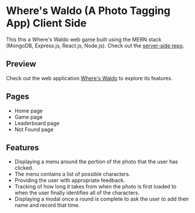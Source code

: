 # Where's Waldo (A Photo Tagging App) Client Side
This this a Where's Waldo web game built using the MERN stack (MongoDB, Express.js, React.js, Node.js).
Check out the [server-side repo](https://github.com/LaythAlqadhi/where-is-waldo-server-side).

## Preview
Check out the web application [Where's Waldo](https://where-is-waldo-five.vercel.app) to explore its features.

## Pages
- Home page
- Game page
- Leaderboard page
- Not Found page

## Features
- Displaying a menu around the portion of the photo that the user has clicked.
- The menu contains a list of possible characters.
- Providing the user with appropriate feedback.
- Tracking of how long it takes from when the photo is first loaded to when the user finally identifies all of the characters.
- Displaying a modal once a round is complete to ask the user to add their name and record that time.
